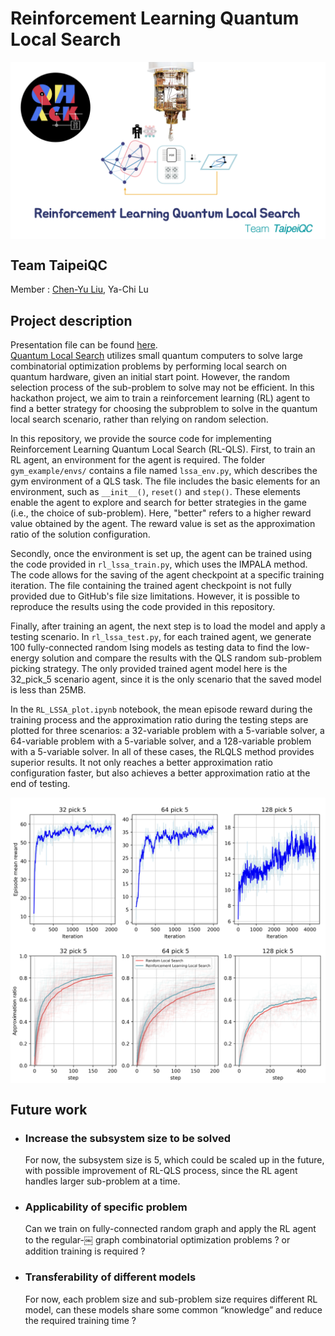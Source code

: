 # Reinforcement Learning Quantum Local Search 

<img src="/images/architec.png" width="800px" align="center">

## Team TaipeiQC 
Member : [Chen-Yu Liu](https://cylphysics.github.io/about/), Ya-Chi Lu


## Project description 
Presentation file can be found [here](RL_QLS_presentation.pdf).  
[Quantum Local Search](https://doi.org/10.1002/qute.201900029) utilizes small quantum computers to solve large combinatorial optimization problems by performing local search on quantum hardware, given an initial start point. However, the random selection process of the sub-problem to solve may not be efficient. In this hackathon project, we aim to train a reinforcement learning (RL) agent to find a better strategy for choosing the subproblem to solve in the quantum local search scenario, rather than relying on random selection.

In this repository, we provide the source code for implementing Reinforcement Learning Quantum Local Search (RL-QLS). First, to train an RL agent, an environment for the agent is required. The folder `gym_example/envs/` contains a file named `lssa_env.py`, which describes the gym environment of a QLS task. The file includes the basic elements for an environment, such as `__init__()`, `reset()` and `step()`. These elements enable the agent to explore and search for better strategies in the game (i.e., the choice of sub-problem). Here, "better" refers to a higher reward value obtained by the agent. The reward value is set as the approximation ratio of the solution configuration.

Secondly, once the environment is set up, the agent can be trained using the code provided in `rl_lssa_train.py`, which uses the IMPALA method. The code allows for the saving of the agent checkpoint at a specific training iteration. The file containing the trained agent checkpoint is not fully provided due to GitHub's file size limitations. However, it is possible to reproduce the results using the code provided in this repository.

Finally, after training an agent, the next step is to load the model and apply a testing scenario. In `rl_lssa_test.py`, for each trained agent, we generate 100 fully-connected random Ising models as testing data to find the low-energy solution and compare the results with the QLS random sub-problem picking strategy. The only provided trained agent model here is the 32_pick_5 scenario agent, since it is the only scenario that the saved model is less than 25MB. 

In the `RL_LSSA_plot.ipynb` notebook, the mean episode reward during the training process and the approximation ratio during the testing steps are plotted for three scenarios: a 32-variable problem with a 5-variable solver, a 64-variable problem with a 5-variable solver, and a 128-variable problem with a 5-variable solver. In all of these cases, the RLQLS method provides superior results. It not only reaches a better approximation ratio configuration faster, but also achieves a better approximation ratio at the end of testing.

<img src="/images/reward.png" width="800px" align="center">
<img src="/images/Approx.png" width="800px" align="center">

## Future work 

* ### Increase the subsystem size to be solved  
    For now, the subsystem size is 5, which could be scaled up in the future, with possible improvement of RL-QLS process, since the RL agent handles larger sub-problem at a time. 
* ### Applicability of specific problem  
    Can we train on fully-connected random graph and apply the RL agent to the regular-￼ graph combinatorial optimization problems ? or addition training is required ?
* ### Transferability of different models  
    For now, each problem size and sub-problem size requires different RL model, can these models share some common “knowledge” and reduce the required training time ? 

